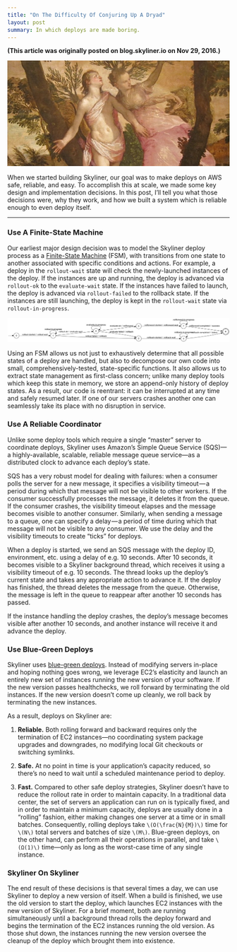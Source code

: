```yaml
---
title: "On The Difficulty Of Conjuring Up A Dryad"
layout: post
summary: In which deploys are made boring.
---
```


**(This article was originally posted on blog.skyliner.io on Nov 29, 2016.)**

![Apollo & Daphne / Veronese](/images/apollo-and-daphne.jpg "Apollo & Daphne / Vernoese")

When we started building Skyliner, our goal was to make deploys on AWS safe, reliable, and easy. To
accomplish this at scale, we made some key design and implementation decisions. In this post, I’ll
tell you what those decisions were, why they work, and how we built a system which is reliable
enough to even deploy itself.

---

### Use A Finite-State Machine

Our earliest major design decision was to model the Skyliner deploy process as a [Finite-State
Machine](https://en.wikipedia.org/wiki/Finite-state_machine) (FSM), with transitions from one state
to another associated with specific conditions and actions. For example, a deploy in the
`rollout-wait` state will check the newly-launched instances of the deploy. If the instances are up
and running, the deploy is advanced via `rollout-ok` to the `evaluate-wait` state. If the instances
have failed to launch, the deploy is advanced via `rollout-failed` to the rollback state. If the
instances are still launching, the deploy is kept in the `rollout-wait` state via
`rollout-in-progress`.

![A Skyliner deploy](/images/skyliner-deploy.png "A Skyliner deploy.")

Using an FSM allows us not just to exhaustively determine that all possible states of a deploy are
handled, but also to decompose our own code into small, comprehensively-tested, state-specific
functions. It also allows us to extract state management as first-class concern; unlike many deploy
tools which keep this state in memory, we store an append-only history of deploy states. As a
result, our code is reentrant: it can be interrupted at any time and safely resumed later. If one of
our servers crashes another one can seamlessly take its place with no disruption in service.

### Use A Reliable Coordinator

Unlike some deploy tools which require a single “master” server to coordinate deploys, Skyliner uses
Amazon’s Simple Queue Service (SQS)—a highly-available, scalable, reliable message queue service—as
a distributed clock to advance each deploy’s state.

SQS has a very robust model for dealing with failures: when a consumer polls the server for a new
message, it specifies a visibility timeout — a period during which that message will not be visible
to other workers. If the consumer successfully processes the message, it deletes it from the queue.
If the consumer crashes, the visibility timeout elapses and the message becomes visible to another
consumer. Similarly, when sending a message to a queue, one can specify a delay — a period of time
during which that message will not be visible to any consumer. We use the delay and the visibility
timeouts to create “ticks” for deploys.

When a deploy is started, we send an SQS message with the deploy ID, environment, etc. using a delay
of e.g. 10 seconds. After 10 seconds, it becomes visible to a Skyliner background thread, which
receives it using a visibility timeout of e.g. 10 seconds. The thread looks up the deploy’s current
state and takes any appropriate action to advance it. If the deploy has finished, the thread deletes
the message from the queue. Otherwise, the message is left in the queue to reappear after another 10
seconds has passed.

If the instance handling the deploy crashes, the deploy’s message becomes visible after another 10
seconds, and another instance will receive it and advance the deploy.

### Use Blue-Green Deploys

Skyliner uses [blue-green deploys](http://martinfowler.com/bliki/BlueGreenDeployment.html). Instead
of modifying servers in-place and hoping nothing goes wrong, we leverage EC2’s elasticity and launch
an entirely new set of instances running the new version of your software. If the new version passes
healthchecks, we roll forward by terminating the old instances. If the new version doesn’t come up
cleanly, we roll back by terminating the new instances.

As a result, deploys on Skyliner are:

1. **Reliable.** Both rolling forward and backward requires only the termination of EC2 instances—no
   coordinating system package upgrades and downgrades, no modifying local Git checkouts or switching
   symlinks.
   
2. **Safe.** At no point in time is your application’s capacity reduced, so there’s no need to wait
   until a scheduled maintenance period to deploy.

3. **Fast.** Compared to other safe deploy strategies, Skyliner doesn’t have to reduce the rollout
    rate in order to maintain capacity. In a traditional data center, the set of servers an 
    application can run on is typically fixed, and in order to maintain a minimum capacity, deploys 
    are usually done in a “rolling” fashion, either making changes one server at a time or in small 
    batches. Consequently, rolling deploys take `\(O(\frac{N}{M})\)` time for `\(N\)` total servers 
    and batches of size `\(M\)`. Blue-green deploys, on the other hand, can perform all their 
    operations in parallel, and take `\(Ω(1)\)` time—only as long as the worst-case time of any 
    single instance. 
    
### Skyliner On Skyliner

The end result of these decisions is that several times a day, we can use Skyliner to deploy a new
version of itself. When a build is finished, we use the old version to start the deploy, which
launches EC2 instances with the new version of Skyliner. For a brief moment, both are running
simultaneously until a background thread rolls the deploy forward and begins the termination of the
EC2 instances running the old version. As those shut down, the instances running the new version
oversee the cleanup of the deploy which brought them into existence.
